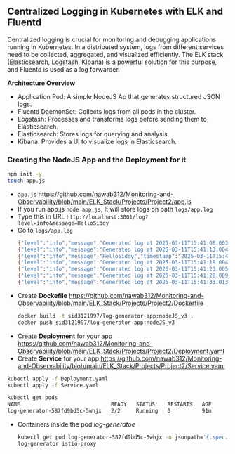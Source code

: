 ## Centralized Logging in Kubernetes with ELK and Fluentd ##

Centralized logging is crucial for monitoring and debugging applications running in Kubernetes. 
In a distributed system, logs from different services need to be collected, aggregated, and visualized efficiently.
The ELK stack (Elasticsearch, Logstash, Kibana) is a powerful solution for this purpose, and Fluentd is used as a log forwarder.

**Architecture Overview**
- Application Pod: A simple NodeJS Ap that generates structured JSON logs.
- Fluentd DaemonSet: Collects logs from all pods in the cluster.
- Logstash: Processes and transforms logs before sending them to Elasticsearch.
- Elasticsearch: Stores logs for querying and analysis.
- Kibana: Provides a UI to visualize logs in Elasticsearch.

### Creating the NodeJS App and the Deployment for it ###

```bash
npm init -y
touch app.js
```

- `app.js` https://github.com/nawab312/Monitoring-and-Observability/blob/main/ELK_Stack/Projects/Project2/app.js
- If you run app.js `node app.js`, It will store logs on path `logs/app.log`
- Type this in URL `http://localhost:3001/log?level=info&message=HelloSiddy`
- Go to `logs/app.log`
  ```bash
  {"level":"info","message":"Generated log at 2025-03-11T15:41:08.003Z","timestamp":"2025-03-11T15:41:08.004Z"}
  {"level":"info","message":"Generated log at 2025-03-11T15:41:13.004Z","timestamp":"2025-03-11T15:41:13.004Z"}
  {"level":"info","message":"HelloSiddy","timestamp":"2025-03-11T15:41:17.723Z"}
  {"level":"info","message":"Generated log at 2025-03-11T15:41:18.004Z","timestamp":"2025-03-11T15:41:18.004Z"}
  {"level":"info","message":"Generated log at 2025-03-11T15:41:23.005Z","timestamp":"2025-03-11T15:41:23.005Z"}
  {"level":"info","message":"Generated log at 2025-03-11T15:41:28.009Z","timestamp":"2025-03-11T15:41:28.009Z"}
  {"level":"info","message":"Generated log at 2025-03-11T15:41:33.013Z","timestamp":"2025-03-11T15:41:33.013Z"}
  ```
- Create **Dockefile** https://github.com/nawab312/Monitoring-and-Observability/blob/main/ELK_Stack/Projects/Project2/Dockerfile
  ```bash
  docker build -t sid3121997/log-generator-app:nodeJS_v3 .
  docker push sid3121997/log-generator-app:nodeJS_v3
  ```
- Create **Deployment** for your app https://github.com/nawab312/Monitoring-and-Observability/blob/main/ELK_Stack/Projects/Project2/Deployment.yaml
- Create **Service** for your app https://github.com/nawab312/Monitoring-and-Observability/blob/main/ELK_Stack/Projects/Project2/Service.yaml

```bash
kubectl apply -f Deployment.yaml
kubectl apply -f Service.yaml
```

```bash
kubectl get pods
NAME                             READY   STATUS    RESTARTS   AGE
log-generator-587fd9bd5c-5whjx   2/2     Running   0          91m
```
- Containers inside the pod *log-generatoe*
  ```bash
  kubectl get pod log-generator-587fd9bd5c-5whjx -o jsonpath='{.spec.containers[*].name}'
  log-generator istio-proxy
  ```



